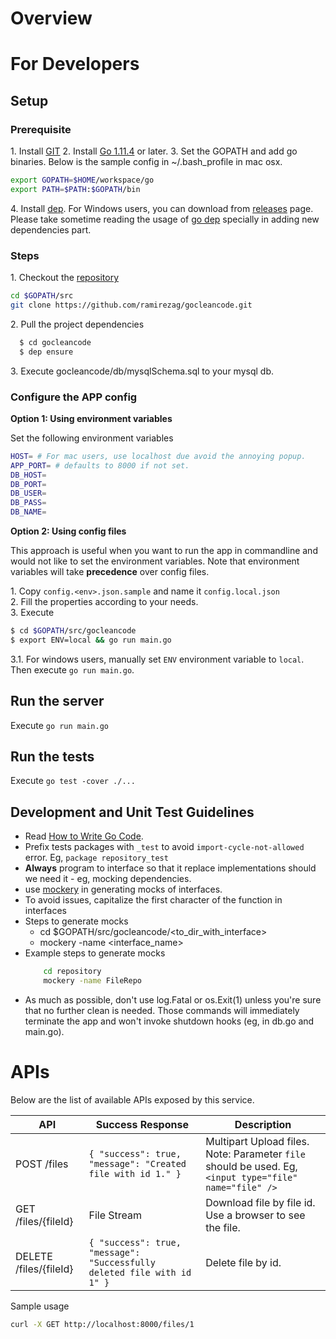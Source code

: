 # Overview
  
# For Developers

## Setup

### Prerequisite
1\. Install [GIT](https://git-scm.com/book/en/v2/Getting-Started-Installing-Git)
2\. Install [Go 1.11.4](https://golang.org/doc/install) or later.
3\. Set the GOPATH and add go binaries. Below is the sample config in ~/.bash_profile in mac osx.
```bash
export GOPATH=$HOME/workspace/go
export PATH=$PATH:$GOPATH/bin
```
4\. Install [dep](https://golang.github.io/dep/docs/installation.html). For Windows users, you can download from [releases](https://github.com/golang/dep/releases) page. Please take sometime reading the usage of [go dep](https://golang.github.io/dep/docs/daily-dep.html) specially in adding new dependencies part.

### Steps

1\. Checkout the [repository](https://github.com/ramirezag/gocleancode.git)
```bash 
cd $GOPATH/src
git clone https://github.com/ramirezag/gocleancode.git
```
2\. Pull the project dependencies
```bash
  $ cd gocleancode
  $ dep ensure
``` 

3\. Execute gocleancode/db/mysqlSchema.sql to your mysql db.

### Configure the APP config

**Option 1: Using environment variables**

Set the following environment variables
```bash
HOST= # For mac users, use localhost due avoid the annoying popup.
APP_PORT= # defaults to 8000 if not set.
DB_HOST=
DB_PORT=
DB_USER=
DB_PASS=
DB_NAME=
```  
  
**Option 2: Using config files**

This approach is useful when you want to run the app in commandline and would not like to set the environment variables. Note that environment variables will take **precedence** over config files.
  
1\. Copy `config.<env>.json.sample` and name it `config.local.json`  
2\. Fill the properties according to your needs.  
3\. Execute  
  ```bash
  $ cd $GOPATH/src/gocleancode
  $ export ENV=local && go run main.go
  ``` 
3\.1\. For windows users, manually set `ENV` environment variable to `local`. Then execute `go run main.go`.
  
## Run the server

Execute `go run main.go`

## Run the tests

Execute `go test -cover ./...`

## Development and Unit Test Guidelines

- Read [How to Write Go Code](https://golang.org/doc/code.html).
- Prefix tests packages with `_test` to avoid `import-cycle-not-allowed` error. Eg, `package repository_test`
- **Always** program to interface so that it replace implementations should we need it - eg, mocking dependencies.
- use [mockery](https://github.com/vektra/mockery#installation) in generating mocks of interfaces.
- To avoid issues, capitalize the first character of the function in interfaces
- Steps to generate mocks  
  - cd $GOPATH/src/gocleancode/<to_dir_with_interface>
  - mockery -name <interface_name>
- Example steps to generate mocks
    ```bash
        cd repository
        mockery -name FileRepo
    ```  
- As much as possible, don't use log.Fatal or os.Exit(1) unless you're sure that no further clean is needed. Those commands will immediately terminate the app and won't invoke shutdown hooks (eg, in db.go and main.go).      

# APIs

Below are the list of available APIs exposed by this service.

| API        | Success Response | Description |
| ------------- | ------------- | ------------- |
| POST /files  | `{ "success": true, "message": "Created file with id 1." }` | Multipart Upload files. Note: Parameter `file` should be used. Eg, `<input type="file" name="file" />` |
| GET /files/{fileId}      | File Stream | Download file by file id. Use a browser to see the file. |
| DELETE /files/{fileId}      | `{ "success": true, "message": "Successfully deleted file with id 1" }` | Delete file by id. |

Sample usage  
```bash
curl -X GET http://localhost:8000/files/1
```

